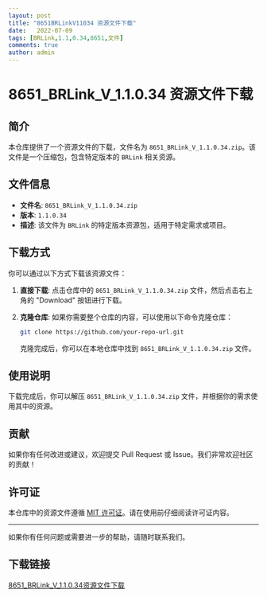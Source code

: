 ```yaml
---
layout: post
title: "8651BRLinkV11034 资源文件下载"
date:   2022-07-09
tags: [BRLink,1.1,0.34,8651,文件]
comments: true
author: admin
---
```

# 8651_BRLink_V_1.1.0.34 资源文件下载

## 简介

本仓库提供了一个资源文件的下载，文件名为 `8651_BRLink_V_1.1.0.34.zip`。该文件是一个压缩包，包含特定版本的 `BRLink` 相关资源。

## 文件信息

- **文件名**: `8651_BRLink_V_1.1.0.34.zip`
- **版本**: `1.1.0.34`
- **描述**: 该文件为 `BRLink` 的特定版本资源包，适用于特定需求或项目。

## 下载方式

你可以通过以下方式下载该资源文件：

1. **直接下载**: 点击仓库中的 `8651_BRLink_V_1.1.0.34.zip` 文件，然后点击右上角的 "Download" 按钮进行下载。
2. **克隆仓库**: 如果你需要整个仓库的内容，可以使用以下命令克隆仓库：

   ```bash
   git clone https://github.com/your-repo-url.git
   ```

   克隆完成后，你可以在本地仓库中找到 `8651_BRLink_V_1.1.0.34.zip` 文件。

## 使用说明

下载完成后，你可以解压 `8651_BRLink_V_1.1.0.34.zip` 文件，并根据你的需求使用其中的资源。

## 贡献

如果你有任何改进或建议，欢迎提交 Pull Request 或 Issue。我们非常欢迎社区的贡献！

## 许可证

本仓库中的资源文件遵循 [MIT 许可证](LICENSE)。请在使用前仔细阅读许可证内容。

---

如果你有任何问题或需要进一步的帮助，请随时联系我们。

## 下载链接

[8651_BRLink_V_1.1.0.34资源文件下载](https://pan.quark.cn/s/2c32d0aca38e)